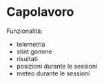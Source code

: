 # Capolavoro

Funzionalità:
  - telemetria
  - stint gomme
  - risultati
  - posizioni durante le sessioni
  - meteo durante le sessioni
